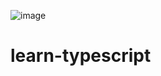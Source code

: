 ![image](https://user-images.githubusercontent.com/18201794/109459645-918a9080-7aa2-11eb-998f-ee4991579f50.png)

# learn-typescript
